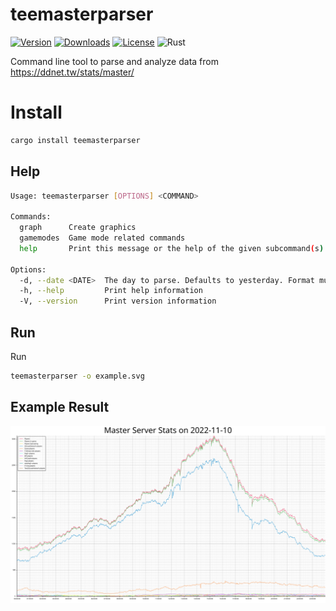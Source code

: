 # teemasterparser
[![Version](https://img.shields.io/crates/v/teemasterparser)](https://crates.io/crates/teemasterparser)
[![Downloads](https://img.shields.io/crates/d/teemasterparser)](https://crates.io/crates/teemasterparser)
[![License](https://img.shields.io/crates/l/teemasterparser)](https://crates.io/crates/teemasterparser)
![Rust](https://github.com/edg-l/teemasterparser/workflows/Rust/badge.svg)

Command line tool to parse and analyze data from https://ddnet.tw/stats/master/

# Install
```bash
cargo install teemasterparser
```

## Help
```bash
Usage: teemasterparser [OPTIONS] <COMMAND>

Commands:
  graph      Create graphics
  gamemodes  Game mode related commands
  help       Print this message or the help of the given subcommand(s)

Options:
  -d, --date <DATE>  The day to parse. Defaults to yesterday. Format must be %Y-%m-%d
  -h, --help         Print help information
  -V, --version      Print version information
```

## Run

Run
```bash
teemasterparser -o example.svg
```

## Example Result

![Example image](example.svg "Example")
